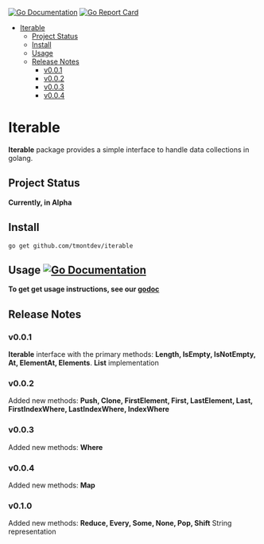 [![Go Documentation](https://godocs.io/github.com/tmontdev/iterable?status.svg)](https://godocs.io/github.com/tmontdev/iterable)
[![Go Report Card](https://goreportcard.com/badge/github.com/tmontdev/iterable)](https://goreportcard.com/report/github.com/tmontdev/iterable)

<!-- TOC -->

- [Iterable](#iterable)
  - [Project Status](#project-status)
  - [Install](#install)
  - [Usage ](#usage-)
  - [Release Notes](#release-notes)
    - [v0.0.1](#v001)
    - [v0.0.2](#v002)
    - [v0.0.3](#v003)
    - [v0.0.4](#v004)

<!-- TOC -->

# Iterable

**Iterable** package provides a simple interface to handle data collections in golang.

## Project Status

**Currently, in Alpha**

## Install

```shell
go get github.com/tmontdev/iterable
```

## Usage [![Go Documentation](https://godocs.io/github.com/tmontdev/iterable?status.svg)](https://godocs.io/github.com/tmontdev/iterable)
**To get get usage instructions, see our [godoc](https://godocs.io/github.com/tmontdev/iterable)**

## Release Notes

### v0.0.1

**Iterable** interface with the primary methods: **Length, IsEmpty, IsNotEmpty, At, ElementAt, Elements**.
**List** implementation

### v0.0.2
Added new methods: **Push, Clone, FirstElement, First, LastElement, Last, FirstIndexWhere, LastIndexWhere, IndexWhere**

### v0.0.3
Added new methods: **Where**

### v0.0.4
Added new methods: **Map**

### v0.1.0
Added new methods: **Reduce, Every, Some, None, Pop, Shift**
String representation